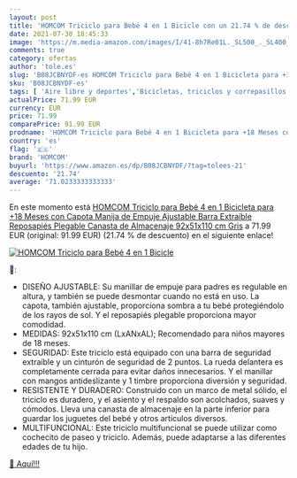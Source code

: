 ```yaml
---
layout: post
title: 'HOMCOM Triciclo para Bebé 4 en 1 Bicicle con un 21.74 % de descuento'
date: 2021-07-30 18:45:33
image: 'https://m.media-amazon.com/images/I/41-8h7Re01L._SL500_._SL400_.jpg'
comments: true
category: ofertas
author: 'tole.es'
slug: 'B08JCBNYDF-es HOMCOM Triciclo para Bebé 4 en 1 Bicicleta para +18 Meses...'
sku: 'B08JCBNYDF-es'
tags: [ 'Aire libre y deportes','Bicicletas, triciclos y correpasillos','Juguetes','Juguetes y juegos','Triciclos','bicicleta','homcom', ]
actualPrice: 71.99 EUR
currency: EUR
price: 71.99
comparePrice: 91.99 EUR
prodname: 'HOMCOM Triciclo para Bebé 4 en 1 Bicicleta para +18 Meses con Capota Manija de Empuje Ajustable Barra Extraíble Reposapiés Plegable Canasta de Almacenaje 92x51x110 cm Gris'
country: 'es'
flag: '🇪🇸'
brand: 'HOMCOM'
buyurl: 'https://www.amazon.es/dp/B08JCBNYDF/?tag=tolees-21'
descuento: '21.74'
average: '71.0233333333333'
---
```


En este momento está [HOMCOM Triciclo para Bebé 4 en 1 Bicicleta para +18 Meses con Capota Manija de Empuje Ajustable Barra Extraíble Reposapiés Plegable Canasta de Almacenaje 92x51x110 cm Gris](https://www.amazon.es/dp/B08JCBNYDF/?tag=tolees-21) a 71.99 EUR (original: 91.99 EUR) (21.74 %  de descuento) en el siguiente enlace!

[![HOMCOM Triciclo para Bebé 4 en 1 Bicicle](https://m.media-amazon.com/images/I/41-8h7Re01L._SL500_._SL400_.jpg)](https://www.amazon.es/dp/B08JCBNYDF/?tag=tolees-21)

🔎:

- DISEÑO AJUSTABLE: Su manillar de empuje para padres es regulable en altura, y también se puede desmontar cuando no está en uso. La capota, también ajustable, proporciona sombra a tu bebé protegiéndolo de los rayos de sol. Y el reposapiés plegable proporciona mayor comodidad.
- MEDIDAS: 92x51x110 cm (LxANxAL); Recomendado para niños mayores de 18 meses.
- SEGURIDAD: Este triciclo está equipado con una barra de seguridad extraíble y un cinturón de seguridad de 2 puntos. La rueda delantera es completamente cerrada para evitar daños innecesarios. Y el manillar con mangos antideslizante y 1 timbre proporciona diversión y seguridad.
- RESISTENTE Y DURADERO: Construido con un marco de metal sólido, el triciclo es duradero, y el asiento y el respaldo son acolchados, suaves y cómodos. Lleva una canasta de almacenaje en la parte inferior para guardar los juguetes del bebé y otros artículos diversos.
- MULTIFUNCIONAL: Este triciclo multifuncional se puede utilizar como cochecito de paseo y triciclo. Además, puede adaptarse a las diferentes edades de tu hijo.

[🛒 Aquí!!!](https://www.amazon.es/dp/B08JCBNYDF/?tag=tolees-21)
